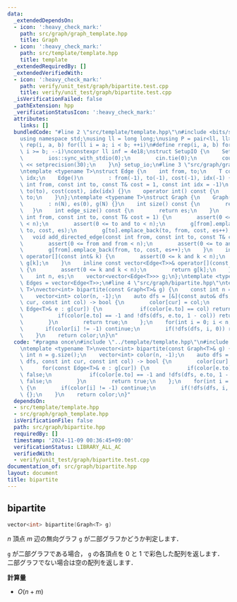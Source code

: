 ```yaml
---
data:
  _extendedDependsOn:
  - icon: ':heavy_check_mark:'
    path: src/graph/graph_template.hpp
    title: Graph
  - icon: ':heavy_check_mark:'
    path: src/template/template.hpp
    title: template
  _extendedRequiredBy: []
  _extendedVerifiedWith:
  - icon: ':heavy_check_mark:'
    path: verify/unit_test/graph/bipartite.test.cpp
    title: verify/unit_test/graph/bipartite.test.cpp
  _isVerificationFailed: false
  _pathExtension: hpp
  _verificationStatusIcon: ':heavy_check_mark:'
  attributes:
    links: []
  bundledCode: "#line 2 \"src/template/template.hpp\"\n#include <bits/stdc++.h>\n\
    using namespace std;\nusing ll = long long;\nusing P = pair<ll, ll>;\n#define\
    \ rep(i, a, b) for(ll i = a; i < b; ++i)\n#define rrep(i, a, b) for(ll i = a;\
    \ i >= b; --i)\nconstexpr ll inf = 4e18;\nstruct SetupIO {\n    SetupIO() {\n\
    \        ios::sync_with_stdio(0);\n        cin.tie(0);\n        cout << fixed\
    \ << setprecision(30);\n    }\n} setup_io;\n#line 3 \"src/graph/graph_template.hpp\"\
    \ntemplate <typename T>\nstruct Edge {\n    int from, to;\n    T cost;\n    int\
    \ idx;\n    Edge()\n        : from(-1), to(-1), cost(-1), idx(-1) {}\n    Edge(const\
    \ int from, const int to, const T& cost = 1, const int idx = -1)\n        : from(from),\
    \ to(to), cost(cost), idx(idx) {}\n    operator int() const {\n        return\
    \ to;\n    }\n};\ntemplate <typename T>\nstruct Graph {\n    Graph(const int N)\n\
    \        : n(N), es(0), g(N) {}\n    int size() const {\n        return n;\n \
    \   }\n    int edge_size() const {\n        return es;\n    }\n    void add_edge(const\
    \ int from, const int to, const T& cost = 1) {\n        assert(0 <= from and from\
    \ < n);\n        assert(0 <= to and to < n);\n        g[from].emplace_back(from,\
    \ to, cost, es);\n        g[to].emplace_back(to, from, cost, es++);\n    }\n \
    \   void add_directed_edge(const int from, const int to, const T& cost = 1) {\n\
    \        assert(0 <= from and from < n);\n        assert(0 <= to and to < n);\n\
    \        g[from].emplace_back(from, to, cost, es++);\n    }\n    inline vector<Edge<T>>&\
    \ operator[](const int& k) {\n        assert(0 <= k and k < n);\n        return\
    \ g[k];\n    }\n    inline const vector<Edge<T>>& operator[](const int& k) const\
    \ {\n        assert(0 <= k and k < n);\n        return g[k];\n    }\n\n   private:\n\
    \    int n, es;\n    vector<vector<Edge<T>>> g;\n};\ntemplate <typename T>\nusing\
    \ Edges = vector<Edge<T>>;\n#line 4 \"src/graph/bipartite.hpp\"\ntemplate <typename\
    \ T>\nvector<int> bipartite(const Graph<T>& g) {\n    const int n = g.size();\n\
    \    vector<int> color(n, -1);\n    auto dfs = [&](const auto& dfs, const int\
    \ cur, const int col) -> bool {\n        color[cur] = col;\n        for(const\
    \ Edge<T>& e : g[cur]) {\n            if(color[e.to] == col) return false;\n \
    \           if(color[e.to] == -1 and !dfs(dfs, e.to, 1 - col)) return false;\n\
    \        }\n        return true;\n    };\n    for(int i = 0; i < n; ++i) {\n \
    \       if(color[i] != -1) continue;\n        if(!dfs(dfs, i, 0)) return {};\n\
    \    }\n    return color;\n}\n"
  code: "#pragma once\n#include \"../template/template.hpp\"\n#include \"./graph_template.hpp\"\
    \ntemplate <typename T>\nvector<int> bipartite(const Graph<T>& g) {\n    const\
    \ int n = g.size();\n    vector<int> color(n, -1);\n    auto dfs = [&](const auto&\
    \ dfs, const int cur, const int col) -> bool {\n        color[cur] = col;\n  \
    \      for(const Edge<T>& e : g[cur]) {\n            if(color[e.to] == col) return\
    \ false;\n            if(color[e.to] == -1 and !dfs(dfs, e.to, 1 - col)) return\
    \ false;\n        }\n        return true;\n    };\n    for(int i = 0; i < n; ++i)\
    \ {\n        if(color[i] != -1) continue;\n        if(!dfs(dfs, i, 0)) return\
    \ {};\n    }\n    return color;\n}"
  dependsOn:
  - src/template/template.hpp
  - src/graph/graph_template.hpp
  isVerificationFile: false
  path: src/graph/bipartite.hpp
  requiredBy: []
  timestamp: '2024-11-09 00:36:45+09:00'
  verificationStatus: LIBRARY_ALL_AC
  verifiedWith:
  - verify/unit_test/graph/bipartite.test.cpp
documentation_of: src/graph/bipartite.hpp
layout: document
title: bipartite
---
```


## bipartite

```cpp
vector<int> bipartite(Graph<T> g)
```

$n$ 頂点 $m$ 辺の無向グラフ `g` が二部グラフかどうか判定します．

`g` が二部グラフである場合， `g` の各頂点を $0$ と $1$ で彩色した配列を返します．<br>
二部グラフでない場合は空の配列を返します．

**計算量**

- $O(n + m)$